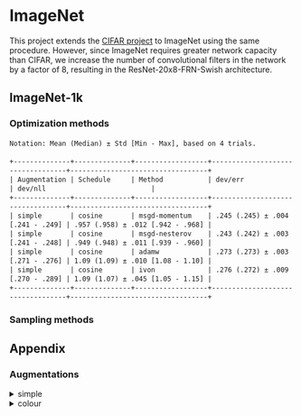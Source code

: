 # ImageNet

This project extends the [CIFAR project](../cifar/) to ImageNet using the same procedure. However, since ImageNet requires greater network capacity than CIFAR, we increase the number of convolutional filters in the network by a factor of 8, resulting in the ResNet-20x8-FRN-Swish architecture.

## ImageNet-1k

### Optimization methods

```
Notation: Mean (Median) ± Std [Min - Max], based on 4 trials.

+--------------+--------------+------------------+----------------------------------+----------------------------------+
| Augmentation | Schedule     | Method           | dev/err                          | dev/nll                          |
+--------------+--------------+------------------+----------------------------------+----------------------------------+
| simple       | cosine       | msgd-momentum    | .245 (.245) ± .004 [.241 - .249] | .957 (.958) ± .012 [.942 - .968] |
| simple       | cosine       | msgd-nesterov    | .243 (.242) ± .003 [.241 - .248] | .949 (.948) ± .011 [.939 - .960] |
| simple       | cosine       | adamw            | .273 (.273) ± .003 [.271 - .276] | 1.09 (1.09) ± .010 [1.08 - 1.10] |
| simple       | cosine       | ivon             | .276 (.272) ± .009 [.270 - .289] | 1.09 (1.07) ± .045 [1.05 - 1.15] |
+--------------+--------------+------------------+----------------------------------+----------------------------------+
```

### Sampling methods

## Appendix

### Augmentations

<details>
  <summary>simple</summary>

  ![](./figures/preview_simple.png)
</details>

<details>
  <summary>colour</summary>

  ![](./figures/preview_colour.png)
</details>
